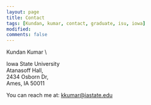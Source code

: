 ```yaml
---
layout: page
title: Contact
tags: [Kundan, kumar, contact, graduate, isu, iowa]
modified:
comments: false
---
```

Kundan Kumar \

Iowa State University\
Atanasoff Hall,\
2434 Osborn Dr,\
Ames, IA 50011

You can reach me at: <a href="mailto:kkumar@iastate.edu">kkumar@iastate.edu</a>
